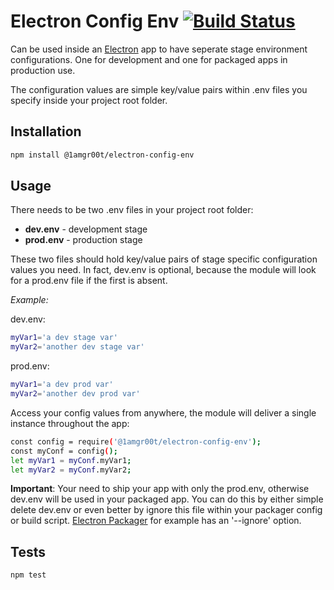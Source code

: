 Electron Config Env [![Build Status](https://travis-ci.org/1amGr00t/electron-config-env.svg?branch=master)](https://travis-ci.org/1amGr00t/electron-config-env)
=========

Can be used inside an [Electron](https://electron.atom.io) app to have seperate stage environment configurations. One for development and one for packaged apps in production use.

The configuration values are simple key/value pairs within .env files you specify inside your project root folder.

## Installation

```bash
npm install @1amgr00t/electron-config-env
```

## Usage

There needs to be two .env files in your project root folder:
* __dev.env__ - development stage
* __prod.env__ - production stage

These two files should hold key/value pairs of stage specific configuration values you need. In fact, dev.env is optional, because the module will look for a prod.env file if the first is absent.

_Example:_

dev.env:
```bash
myVar1='a dev stage var'
myVar2='another dev stage var'
```

prod.env:
```bash
myVar1='a dev prod var'
myVar2='another dev prod var'
```

Access your config values from anywhere, the module will deliver a single instance throughout the app:
```bash
const config = require('@1amgr00t/electron-config-env');
const myConf = config();
let myVar1 = myConf.myVar1; 
let myVar2 = myConf.myVar2;
```

__Important__: Your need to ship your app with only the prod.env, otherwise dev.env will be used in your packaged app. You can do this by either simple delete dev.env or even better by ignore this file within your packager config or build script. [Electron Packager](https://github.com/electron-userland/electron-packager) for example has an '--ignore' option.

## Tests

```bash
npm test
```

